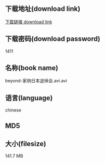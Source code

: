 ## 下载地址(download link)
[下载链接 download link](https://voluble-croquembouche-d321dc.netlify.app/?s=beyond-%E5%AE%B6%E9%A9%B9%E6%97%A5%E6%9C%AC%E8%BF%BD%E6%82%BC%E4%BC%9A.avi)

## 下载密码(download password)
1411

## 名称(book name)
beyond-家驹日本追悼会.avi.avi

## 语言(language)
chinese

## MD5


## 大小(filesize)
141.7 MB
